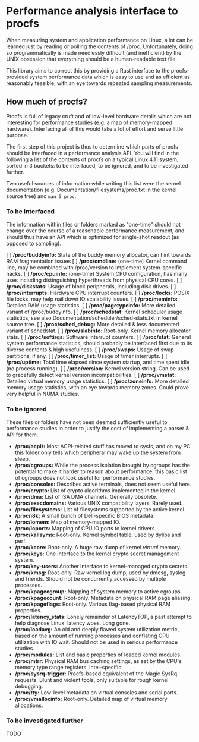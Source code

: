 # Performance analysis interface to procfs

When measuring system and application performance on Linux, a lot can be learned
just by reading or polling the contents of /proc. Unfortunately, doing so
programmatically is made needlessly difficult (and inefficient) by the UNIX
obsession that everything should be a human-readable text file.

This library aims to correct this by providing a Rust interface to the
procfs-provided system performance data which is easy to use and as efficient
as reasonably feasible, with an eye towards repeated sampling measurements.


## How much of procfs?

Procfs is full of legacy cruft and of low-level hardware details which are not
interesting for performance studies (e.g. a map of memory-mapped hardware).
Interfacing all of this would take a lot of effort and serve little purpose.

The first step of this project is thus to determine which parts of procfs should
be interfaced in a performance analysis API. You will find in the following a
list of the contents of procfs on a typical Linux 4.11 system, sorted in 3
buckets: to be interfaced, to be ignored, and to be investigated further.

Two useful sources of information while writing this list were the kernel
documentation (e.g. Documentation/filesystems/proc.txt in the kernel source
tree) and `man 5 proc`.

### To be interfaced

The information within files or folders marked as "one-time" should not change
over the course of a reasonable performance measurement, and should thus have
an API which is optimized for single-shot readout (as opposed to sampling).

[ ] **/proc/buddyinfo:** State of the buddy memory allocator, can hint towards
    RAM fragmentation issues
[ ] **/proc/cmdline:** (one-time) Kernel command line, may be combined with
    /proc/version to implement system-specific hacks.
[ ] **/proc/cpuinfo:** (one-time) System CPU configuration, has many uses
    including distinguishing hyperthreads from physical CPU cores.
[ ] **/proc/diskstats:** Usage of block peripherals, including disk drives.
[ ] **/proc/interrupts:** Hardware CPU interrupt counters.
[ ] **/proc/locks:** POSIX file locks, may help nail down IO scalability issues.
[ ] **/proc/meminfo:** Detailed RAM usage statistics.
[ ] **/proc/pagetypeinfo:** More detailed variant of /proc/buddyinfo.
[ ] **/proc/schedstat:** Kernel scheduler usage statistics, see also
    Documentation/scheduler/sched-stats.txt in kernel source tree.
[ ] **/proc/sched_debug:** More detailed & less documented variant of schedstat.
[ ] **/proc/slabinfo:** Root-only. Kernel memory allocator stats.
[ ] **/proc/softirqs:** Software interrupt counters.
[ ] **/proc/stat:** General system performance statistics, should probably be
    interfaced first due to its diverse contents & high usefulness.
[ ] **/proc/swaps:** Usage of swap partitions, if any.
[ ] **/proc/timer_list:** Usage of timer interrupts.
[ ] **/proc/uptime:** Total time elapsed since system startup, and time spent
    idle (no process running).
[ ] **/proc/version:** Kernel version string. Can be used to gracefully detect
    kernel version incompatibilities.
[ ] **/proc/vmstat:** Detailed virtual memory usage statistics.
[ ] **/proc/zoneinfo:** More detailed memory usage statistics, with an eye
    towards memory zones. Could prove very helpful in NUMA studies.

### To be ignored

These files or folders have not been deemed sufficiently useful to performance
studies in order to justify the cost of implementing a parser & API for them.

* **/proc/acpi/:** Most ACPI-related stuff has moved to sysfs, and on my PC
  this folder only tells which peripheral may wake up the system from sleep.
* **/proc/cgroups:** While the process isolation brought by cgroups has the
  potential to make it harder to reason about performance, this basic list of
  cgroups does not look useful for performance studies.
* **/proc/consoles:** Describes active terminals, does not seem useful here.
* **/proc/crypto:** List of crypto algorithms implemented in the kernel.
* **/proc/dma:** List of ISA DMA channels. Generally obsolete.
* **/proc/execdomains:** Various UNIX compatibility layers. Rarely used.
* **/proc/filesystems:** List of filesystems supported by the active kernel.
* **/proc/i8k:** A small bunch of Dell-specific BIOS metadata.
* **/proc/iomem:** Map of memory-mapped IO.
* **/proc/ioports:** Mapping of CPU IO ports to kernel drivers.
* **/proc/kallsyms:** Root-only. Kernel symbol table, used by dylibs and perf.
* **/proc/kcore:** Root-only. A huge raw dump of kernel *virtual* memory.
* **/proc/keys:** One interface to the kernel crypto secret management system.
* **/proc/key-users:** Another interface to kernel-managed crypto secrets.
* **/proc/kmsg:** Root-only. Raw kernel log dump, used by dmesg, syslog and
  friends. Should not be concurrently accessed by multiple processes.
* **/proc/kpagecgroup:** Mapping of system memory to active cgroups.
* **/proc/kpagecount:** Root-only. Metadata on physical RAM page aliasing.
* **/proc/kpageflags:** Root-only. Various flag-based physical RAM properties.
* **/proc/latency_stats:** Lonely remainder of LatencyTOP, a past attempt to
  help diagnose Linux' latency woes. Long gone.
* **/proc/loadavg:** An old and deeply flawed system utilization metric, based
  on the amount of running processes and conflating CPU utilization with IO
  wait. Should not be used in serious performance studies.
* **/proc/modules:** List and basic properties of loaded kernel modules.
* **/proc/mtrr:** Physical RAM bus caching settings, as set by the CPU's memory
  type range registers. Intel-specific.
* **/proc/sysrq-trigger:** Procfs-based equivalent of the Magic SysRq requests.
  Blunt and violent tools, only suitable for rough kernel debugging.
* **/proc/tty:** Low-level metadata on virtual consoles and serial ports.
* **/proc/vmallocinfo:** Root-only. Detailed map of virtual memory allocations.

### To be investigated further

TODO
